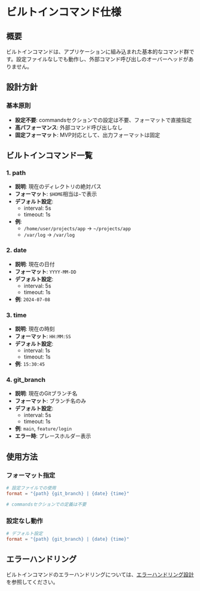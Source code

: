 # ビルトインコマンド仕様

## 概要

ビルトインコマンドは、アプリケーションに組み込まれた基本的なコマンド群です。設定ファイルなしでも動作し、外部コマンド呼び出しのオーバーヘッドがありません。

## 設計方針

### 基本原則

- **設定不要**: commandsセクションでの設定は不要、フォーマットで直接指定
- **高パフォーマンス**: 外部コマンド呼び出しなし
- **固定フォーマット**: MVP対応として、出力フォーマットは固定

## ビルトインコマンド一覧

### 1. path

- **説明**: 現在のディレクトリの絶対パス
- **フォーマット**: `$HOME`相当は`~`で表示
- **デフォルト設定**:
  - interval: 5s
  - timeout: 1s
- **例**:
  - `/home/user/projects/app` → `~/projects/app`
  - `/var/log` → `/var/log`

### 2. date

- **説明**: 現在の日付
- **フォーマット**: `YYYY-MM-DD`
- **デフォルト設定**:
  - interval: 5s
  - timeout: 1s
- **例**: `2024-07-08`

### 3. time

- **説明**: 現在の時刻
- **フォーマット**: `HH:MM:SS`
- **デフォルト設定**:
  - interval: 1s
  - timeout: 1s
- **例**: `15:30:45`

### 4. git_branch

- **説明**: 現在のGitブランチ名
- **フォーマット**: ブランチ名のみ
- **デフォルト設定**:
  - interval: 5s
  - timeout: 1s
- **例**: `main`, `feature/login`
- **エラー時**: プレースホルダー表示

## 使用方法

### フォーマット指定

```toml
# 設定ファイルでの使用
format = "{path} {git_branch} | {date} {time}"

# commandsセクションでの定義は不要
```

### 設定なし動作

```toml
# デフォルト設定
format = "{path} {git_branch} | {date} {time}"
```

## エラーハンドリング

ビルトインコマンドのエラーハンドリングについては、[エラーハンドリング設計](./04-error-handling.md)を参照してください。
